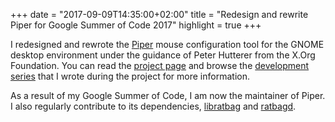 +++
date = "2017-09-09T14:35:00+02:00"
title = "Redesign and rewrite Piper for Google Summer of Code 2017"
highlight = true
+++

I redesigned and rewrote the [Piper](https://github.com/libratbag/piper) mouse
configuration tool for the GNOME desktop environment under the guidance of Peter
Hutterer from the X.Org Foundation. You can read the [project
page](https://summerofcode.withgoogle.com/projects/?sp-search=Piper\#6602376195604480)
and browse the [development series](/series/google-summer-of-code/) that I wrote during the
project for more information.

As a result of my Google Summer of Code, I am now the maintainer of Piper. I
also regularly contribute to its dependencies,
[libratbag](https://github.com/libratbag/libratbag) and
[ratbagd](https://github.com/libratbag/ratbagd).
